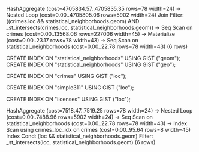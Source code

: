  HashAggregate  (cost=4705834.57..4705835.35 rows=78 width=24)
   ->  Nested Loop  (cost=0.00..4705805.06 rows=5902 width=24)
         Join Filter: ((crimes.loc && statistical_neighborhoods.geom) AND _st_intersects(crimes.loc, statistical_neighborhoods.geom))
         ->  Seq Scan on crimes  (cost=0.00..13568.06 rows=227006 width=45)
         ->  Materialize  (cost=0.00..23.17 rows=78 width=43)
               ->  Seq Scan on statistical_neighborhoods  (cost=0.00..22.78 rows=78 width=43)
(6 rows)


CREATE INDEX ON "statistical_neighborhoods" USING GIST ("geom");
CREATE INDEX ON "statistical_neighborhoods" USING GIST ("geo");

CREATE INDEX ON "crimes" USING GIST ("loc");

CREATE INDEX ON "simple311" USING GIST ("loc");

CREATE INDEX ON "licenses" USING GIST ("loc");


 HashAggregate  (cost=7518.47..7519.25 rows=78 width=24)
   ->  Nested Loop  (cost=0.00..7488.96 rows=5902 width=24)
         ->  Seq Scan on statistical_neighborhoods  (cost=0.00..22.78 rows=78 width=43)
         ->  Index Scan using crimes_loc_idx on crimes  (cost=0.00..95.64 rows=8 width=45)
               Index Cond: (loc && statistical_neighborhoods.geom)
               Filter: _st_intersects(loc, statistical_neighborhoods.geom)
(6 rows)